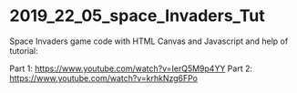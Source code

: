 # 2019_22_05_space_Invaders_Tut

Space Invaders game code with HTML Canvas and Javascript and help of tutorial:

Part 1: https://www.youtube.com/watch?v=IerQ5M9p4YY
Part 2: https://www.youtube.com/watch?v=krhkNzg6FPo
